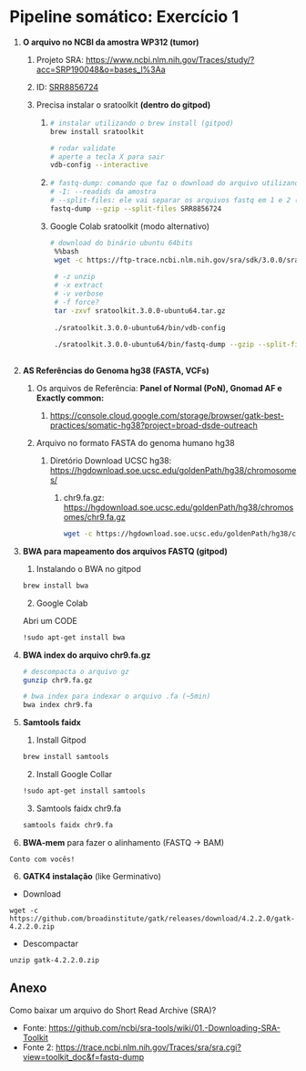 # Pipeline somático: Exercício 1


1. **O arquivo no NCBI da amostra WP312 (tumor)**

   1. Projeto SRA: https://www.ncbi.nlm.nih.gov/Traces/study/?acc=SRP190048&o=bases_l%3Aa

   2. ID: [SRR8856724](https://trace.ncbi.nlm.nih.gov/Traces/sra?run=SRR8856724)

   3. Precisa instalar o sratoolkit **(dentro do gitpod)**

      1. ```bash
         # instalar utilizando o brew install (gitpod)
         brew install sratoolkit
         
         # rodar validate
         # aperte a tecla X para sair
         vdb-config --interactive
         ```

      2. ```bash
         # fastq-dump: comando que faz o download do arquivo utilizando o SRR ID da amostra
         # -I: --readids da amostra
         # --split-files: ele vai separar os arquivos fastq em 1 e 2 (paired)
         fastq-dump --gzip --split-files SRR8856724
         ```

      3. Google Colab sratoolkit (modo alternativo)

         ```bash
         # download do binário ubuntu 64bits
          %%bash
          wget -c https://ftp-trace.ncbi.nlm.nih.gov/sra/sdk/3.0.0/sratoolkit.3.0.0-ubuntu64.tar.gz
          
          # -z unzip
          # -x extract
          # -v verbose
          # -f force?
          tar -zxvf sratoolkit.3.0.0-ubuntu64.tar.gz
          
          ./sratoolkit.3.0.0-ubuntu64/bin/vdb-config
          
          ./sratoolkit.3.0.0-ubuntu64/bin/fastq-dump --gzip --split-files SRR8856724
            
         ```

         

2. **AS Referências do Genoma hg38 (FASTA, VCFs)**

   1. Os arquivos de Referência: **Panel of Normal (PoN), Gnomad AF e Exactly common:**

      1.  https://console.cloud.google.com/storage/browser/gatk-best-practices/somatic-hg38?project=broad-dsde-outreach

   2. Arquivo no formato FASTA do genoma humano hg38

      1. Diretório Download UCSC hg38: https://hgdownload.soe.ucsc.edu/goldenPath/hg38/chromosomes/

         1. chr9.fa.gz: https://hgdownload.soe.ucsc.edu/goldenPath/hg38/chromosomes/chr9.fa.gz

            ```bash
            wget -c https://hgdownload.soe.ucsc.edu/goldenPath/hg38/chromosomes/chr9.fa.gz
            ```



3. **BWA para mapeamento dos arquivos FASTQ (gitpod)**

   1. Instalando o BWA no gitpod

   ```bash
   brew install bwa 
   ```

   2. Google Colab

   Abri um CODE

   ```bash
   !sudo apt-get install bwa
   ```

4. **BWA index do arquivo chr9.fa.gz**

   ```bash
   # descompacta o arquivo gz
   gunzip chr9.fa.gz
   
   # bwa index para indexar o arquivo .fa (~5min)
   bwa index chr9.fa
   ```

5. **Samtools faidx**

   1. Install Gitpod

   ```bash
   brew install samtools 
   ```

   2. Install Google Collar

   ```bash
   !sudo apt-get install samtools
   ```

   3. Samtools faidx chr9.fa

   ```bash
   samtools faidx chr9.fa
   ```

   

6. **BWA-mem** para fazer o alinhamento (FASTQ -> BAM)

```
Conto com vocês!
```



6. **GATK4 instalação** (like Germinativo)

- Download

```
wget -c https://github.com/broadinstitute/gatk/releases/download/4.2.2.0/gatk-4.2.2.0.zip
```

- Descompactar

```
unzip gatk-4.2.2.0.zip 
```





## Anexo

Como baixar um arquivo do Short Read Archive (SRA)?

- Fonte: https://github.com/ncbi/sra-tools/wiki/01.-Downloading-SRA-Toolkit
- Fonte 2: https://trace.ncbi.nlm.nih.gov/Traces/sra/sra.cgi?view=toolkit_doc&f=fastq-dump

